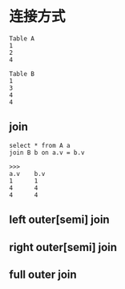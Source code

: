 # 连接方式

```
Table A 
1 
2 
4 

Table B 
1 
3 
4 
4
```

## join

```
select * from A a
join B b on a.v = b.v

>>>
a.v    b.v
1      1
4      4
4      4

```

## left outer\[semi\] join

## right outer\[semi\] join

## full outer join

